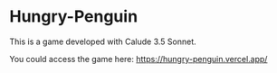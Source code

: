 # Hungry-Penguin
This is a game developed with Calude 3.5 Sonnet.

You could access the game here: 
https://hungry-penguin.vercel.app/
